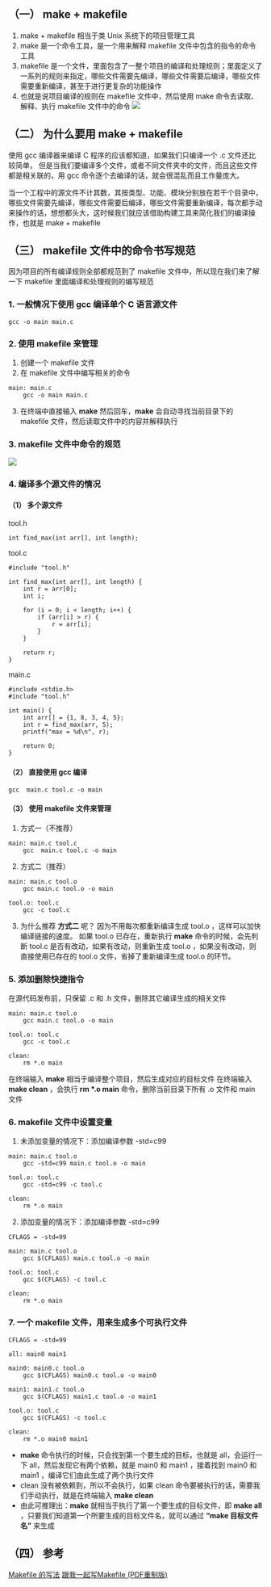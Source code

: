 ## （一） make + makefile
1. make + makefile 相当于类 Unix 系统下的项目管理工具
2. make 是一个命令工具，是一个用来解释 makefile 文件中包含的指令的命令工具
3. makefile 是一个文件，里面包含了一整个项目的编译和处理规则；里面定义了一系列的规则来指定，哪些文件需要先编译，哪些文件需要后编译，哪些文件需要重新编译，甚至于进行更复杂的功能操作
4. 也就是说项目编译的规则在 makefile 文件中，然后使用 make 命令去读取、解释、执行 makefile 文件中的命令
![](Makefile%20入门.assets/2022-08-06-09-43-03.png)

## （二） 为什么要用 make + makefile
使用 gcc 编译器来编译 C 程序的应该都知道，如果我们只编译一个 .c 文件还比较简单， 但是当我们要编译多个文件，或者不同文件夹中的文件，而且这些文件都是相关联的，用 gcc 命令逐个去编译的话，就会很混乱而且工作量庞大。

当一个工程中的源文件不计其数，其按类型、功能、模块分别放在若干个目录中，哪些文件需要先编译，哪些文件需要后编译，哪些文件需要重新编译，每次都手动来操作的话，想想都头大，这时候我们就应该借助构建工具来简化我们的编译操作，也就是 make + makefile

## （三） makefile 文件中的命令书写规范
因为项目的所有编译规则全部都规范到了 makefile 文件中，所以现在我们来了解一下 makefile 里面编译和处理规则的编写规范

### 1. 一般情况下使用 gcc 编译单个 C 语言源文件
```
gcc -o main main.c
```

### 2. 使用 makefile 来管理
1. 创建一个 makefile 文件
2. 在 makefile 文件中编写相关的命令
```
main: main.c
    gcc -o main main.c
```
3. 在终端中直接输入 **make** 然后回车，**make** 会自动寻找当前目录下的 makefile 文件，然后读取文件中的内容并解释执行


### 3. makefile 文件中命令的规范
![](Makefile%20入门.assets/2022-08-06-10-21-32.png)


### 4. 编译多个源文件的情况
#### （1） 多个源文件
tool.h
```
int find_max(int arr[], int length);
```

tool.c
```
#include "tool.h"

int find_max(int arr[], int length) {
    int r = arr[0];
    int i;

    for (i = 0; i < length; i++) {
        if (arr[i] > r) {
            r = arr[i];
        }
    }

    return r;
}
```

main.c
```
#include <stdio.h>
#include "tool.h"

int main() {
    int arr[] = {1, 8, 3, 4, 5};
    int r = find_max(arr, 5);
    printf("max = %d\n", r);

    return 0;
}
```

#### （2） 直接使用 gcc 编译
```
gcc  main.c tool.c -o main
```

#### （3） 使用 makefile 文件来管理
1. 方式一（不推荐）
```
main: main.c tool.c
    gcc  main.c tool.c -o main
```

2. 方式二（推荐）
```
main: main.c tool.o
    gcc main.c tool.o -o main

tool.o: tool.c
    gcc -c tool.c
```

3. 为什么推荐 **方式二** 呢？
因为不用每次都重新编译生成 tool.o ，这样可以加快编译链接的速度。
如果 tool.o 已存在，重新执行 **make** 命令的时候，会先判断 tool.c 是否有改动，如果有改动，则重新生成 tool.o ，如果没有改动，则直接使用已存在的 tool.o 文件，省掉了重新编译生成 tool.o 的环节。


### 5. 添加删除快捷指令
在源代码发布前，只保留 .c 和 .h 文件，删除其它编译生成的相关文件
```
main: main.c tool.o
    gcc main.c tool.o -o main

tool.o: tool.c
    gcc -c tool.c

clean:
    rm *.o main
```
在终端输入 **make** 相当于编译整个项目，然后生成对应的目标文件
在终端输入 **make clean** ，会执行 **rm \*.o main** 命令，删除当前目录下所有 .o 文件和 main 文件

### 6. makefile 文件中设置变量
1. 未添加变量的情况下：添加编译参数 -std=c99
```
main: main.c tool.o
    gcc -std=c99 main.c tool.o -o main

tool.o: tool.c
    gcc -std=c99 -c tool.c

clean:
    rm *.o main
```

2. 添加变量的情况下：添加编译参数 -std=c99
```
CFLAGS = -std=99

main: main.c tool.o
    gcc $(CFLAGS) main.c tool.o -o main

tool.o: tool.c
    gcc $(CFLAGS) -c tool.c

clean:
    rm *.o main
```


### 7. 一个 makefile 文件，用来生成多个可执行文件
```
CFLAGS = -std=99

all: main0 main1

main0: main0.c tool.o
    gcc $(CFLAGS) main0.c tool.o -o main0

main1: main1.c tool.o
    gcc $(CFLAGS) main1.c tool.o -o main1

tool.o: tool.c
    gcc $(CFLAGS) -c tool.c

clean:
    rm *.o main0 main1
```
- **make** 命令执行的时候，只会找到第一个要生成的目标，也就是 all，会运行一下 all，然后发现它有两个依赖，就是 main0 和 main1 ，接着找到 main0 和 main1 ，编译它们由此生成了两个执行文件
- clean 没有被依赖到，所以不会执行，如果 clean 命令要被执行的话，需要我们手动执行，就是在终端输入 **make clean**
- 由此可推理出：**make** 就相当于执行了第一个要生成的目标文件，即 **make all** ，只要我们知道第一个所要生成的目标文件名，就可以通过 **“make 目标文件名”** 来生成


## （四） 参考
[Makefile 的写法](https://www.bilibili.com/video/BV1Mx411m7fm?spm_id_from=333.999.0.0&vd_source=4859610c015d401745b90b6ed755b9d6)
[跟我一起写Makefile (PDF重制版)](https://github.com/seisman/how-to-write-makefile)